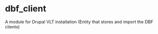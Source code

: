 dbf_client
==========

A module for Drupal VLT installation (Entity that stores and import the DBF clients)

